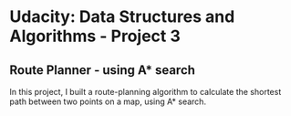 # Udacity: Data Structures and Algorithms - Project 3

## Route Planner - using A* search
In this project, I built a route-planning algorithm to calculate the shortest path between two points on a map, using A* search.
